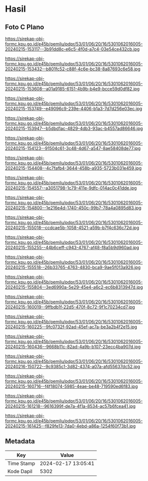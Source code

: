 # Hasil

## Foto C Plano

https://sirekap-obj-formc.kpu.go.id/e45b/pemilu/pdpr/53/01/06/20/16/5301062016005-20240215-153117--3b91dd8c-e6c5-4f0d-a7c4-03e54ce432cb.jpg

https://sirekap-obj-formc.kpu.go.id/e45b/pemilu/pdpr/53/01/06/20/16/5301062016005-20240215-153432--b801fc52-c88f-4c6e-bc38-8a87693c6e58.jpg

https://sirekap-obj-formc.kpu.go.id/e45b/pemilu/pdpr/53/01/06/20/16/5301062016005-20240215-153608--a01a9185-6151-4b9b-b4e9-bcce59d0df82.jpg

https://sirekap-obj-formc.kpu.go.id/e45b/pemilu/pdpr/53/01/06/20/16/5301062016005-20240215-153749--e49096c9-239e-4406-b1a3-7d7d256e03ec.jpg

https://sirekap-obj-formc.kpu.go.id/e45b/pemilu/pdpr/53/01/06/20/16/5301062016005-20240215-153947--b5dbd1ac-4829-4db3-93ac-b4557ad86646.jpg

https://sirekap-obj-formc.kpu.go.id/e45b/pemilu/pdpr/53/01/06/20/16/5301062016005-20240215-154123--91504c61-3c48-4d67-a547-8ae58408de77.jpg

https://sirekap-obj-formc.kpu.go.id/e45b/pemilu/pdpr/53/01/06/20/16/5301062016005-20240215-154408--4c7fafb4-3644-458b-a935-5723b031e459.jpg

https://sirekap-obj-formc.kpu.go.id/e45b/pemilu/pdpr/53/01/06/20/16/5301062016005-20240215-154557--a3051798-1c79-411e-9dfc-014ac0c41dde.jpg

https://sirekap-obj-formc.kpu.go.id/e45b/pemilu/pdpr/53/01/06/20/16/5301062016005-20240215-154800--1e216e4d-1740-450c-99b7-78a4a0895d83.jpg

https://sirekap-obj-formc.kpu.go.id/e45b/pemilu/pdpr/53/01/06/20/16/5301062016005-20240215-155018--ccdcae5b-1058-4521-a59b-b7f4c636c72d.jpg

https://sirekap-obj-formc.kpu.go.id/e45b/pemilu/pdpr/53/01/06/20/16/5301062016005-20240215-155255--44b6ceff-c943-4767-af48-f8a5b9d960ad.jpg

https://sirekap-obj-formc.kpu.go.id/e45b/pemilu/pdpr/53/01/06/20/16/5301062016005-20240215-155518--26b33765-4763-4830-bca9-9ae5f013a926.jpg

https://sirekap-obj-formc.kpu.go.id/e45b/pemilu/pdpr/53/01/06/20/16/5301062016005-20240215-155804--3ed6990a-5e29-45e4-a6c2-ec6b8313947d.jpg

https://sirekap-obj-formc.kpu.go.id/e45b/pemilu/pdpr/53/01/06/20/16/5301062016005-20240215-160019--9ffbdb1f-22d5-470f-8c72-9f1c70234cd7.jpg

https://sirekap-obj-formc.kpu.go.id/e45b/pemilu/pdpr/53/01/06/20/16/5301062016005-20240215-160225--9fc0732f-92ad-45ef-ac7a-be3a2b4f2e15.jpg

https://sirekap-obj-formc.kpu.go.id/e45b/pemilu/pdpr/53/01/06/20/16/5301062016005-20240215-160436--9668b11c-82ad-4a9b-b107-23ecc4ba907d.jpg

https://sirekap-obj-formc.kpu.go.id/e45b/pemilu/pdpr/53/01/06/20/16/5301062016005-20240216-150722--9c9385c1-3d82-4374-a07a-afd55637dc52.jpg

https://sirekap-obj-formc.kpu.go.id/e45b/pemilu/pdpr/53/01/06/20/16/5301062016005-20240215-160716--f4f18074-5985-4eae-be48-719590ed6f83.jpg

https://sirekap-obj-formc.kpu.go.id/e45b/pemilu/pdpr/53/01/06/20/16/5301062016005-20240215-161218--9616399f-de7a-4f1a-8534-ac57b6fcea41.jpg

https://sirekap-obj-formc.kpu.go.id/e45b/pemilu/pdpr/53/01/06/20/16/5301062016005-20240215-161425--f829fe13-7da0-4ebd-a86a-1254f60f73b1.jpg


## Metadata

| Key        | Value               |
| ---------- | ------------------- |
| Time Stamp | 2024-02-17 13:05:41 |
| Kode Dapil | 5302                |



